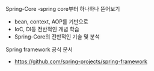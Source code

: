 Spring-Core
-spring core부터 하나하나 뜯어보기
 - bean, context, AOP를 기반으로
 - IoC, DI등 전반적인 개념 학습
 - Spring-Core의 전반적인 기술 및 분석

Spring framework 공식 문서
 - https://github.com/spring-projects/spring-framework
